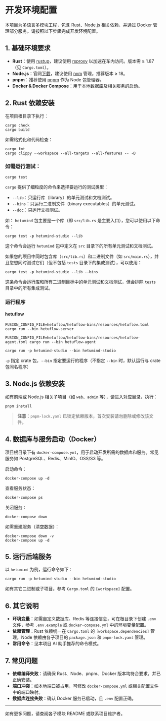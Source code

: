 # 开发环境配置

本项目为多语言多模块工程，包含 Rust、Node.js 相关依赖，并通过 Docker 管理部分服务。请按照以下步骤完成开发环境配置。

## 1. 基础环境要求

- **Rust**：使用 [rustup](https://www.rust-lang.org/tools/install)，建议使用 [rsproxy](https://rsproxy.cn/)
  以加速在车内访问。版本需 ≥ 1.87（见 `Cargo.toml`）。
- **Node.js**：官网[下载](https://nodejs.org/zh-cn/download)，建议使用 [nvm](https://github.com/nvm-sh/nvm)
  管理，推荐版本 ≥ 18。
- **pnpm**：推荐使用 [pnpm](https://pnpm.io/zh/installation) 作为 Node 包管理器。
- **Docker & Docker Compose**：用于本地数据库及相关服务的启动。

## 2. Rust 依赖安装

在项目根目录下执行：

```shell
cargo check
cargo build
```

如需格式化和代码检查：

```shell
cargo fmt
cargo clippy --workspace --all-targets --all-features -- -D
```

### 如需运行测试：

```shell
cargo test
```

`cargo` 提供了细粒度的命令来选择要运行的测试类型：

- `--lib`：只运行库（library）的单元测试和文档测试。
- `--bins`：只运行二进制文件（binary executables）的单元测试。
- `--doc`：只运行文档测试。

如： `hetumind` 包主要是一个库（即 `src/lib.rs` 是主要入口），您可以使用以下命令：

```shell
cargo test -p hetumind-studio --lib
```

这个命令会运行 `hetumind` 包中定义在 `src` 目录下的所有单元测试和文档测试。

如果您的项目中同时包含库（`src/lib.rs`）和二进制文件（如 `src/main.rs`），并且您想同时测试它们（但不包括 `tests`
目录下的集成测试），可以使用：

```shell
cargo test -p hetumind-studio --lib --bins
```

这条命令会运行库和所有二进制目标中的单元测试和文档测试，但会排除 `tests` 目录中的所有集成测试。

### 运行程序

#### hetuflow

```shell
FUSION_CONFIG_FILE=hetuflow/hetuflow-bins/resources/hetuflow.toml cargo run --bin hetuflow-server

FUSION_CONFIG_FILE=hetuflow/hetuflow-bins/resources/hetuflow-agent.toml cargo run --bin hetuflow-agent
```

```shell
cargo run -p hetumind-studio --bin hetumind-studio
```

`-p` 指定 crate 包，`--bin` 指定要运行的程序（不指定 `--bin` 时，默认运行与 crate 包同名程序）

## 3. Node.js 依赖安装

如有前端或 Node.js 相关子项目（如 `web`、`admin` 等），请进入对应目录，执行：

```shell
pnpm install
```

> **注意**：`pnpm-lock.yaml` 已锁定依赖版本，首次安装请勿删除或修改该文件。

## 4. 数据库与服务启动（Docker）

项目根目录下有 `docker-compose.yml`，用于启动开发所需的数据库和服务。常见服务如 PostgreSQL、Redis、MinIO、OSS/S3 等。

启动命令：

```shell
docker-compose up -d
```

查看服务状态：

```shell
docker-compose ps
```

关闭服务：

```shell
docker-compose down
```

如需重建服务（清空数据）：

```shell
docker-compose down -v
docker-compose up -d
```

## 5. 运行后端服务

以 `hetumind` 为例，运行命令如下：

```shell
cargo run -p hetumind-studio --bin hetumind-studio
```

如有其它二进制或子项目，参考 `Cargo.toml` 的 `[workspace]` 配置。

## 6. 其它说明

- **环境变量**：如需自定义数据库、Redis 等连接信息，可在根目录下创建 `.env` 文件，参考 `.env.example` 或
  `docker-compose.yml` 中的环境变量配置。
- **依赖管理**：Rust 依赖统一在 `Cargo.toml` 的 `[workspace.dependencies]` 管理，Node 依赖由各子项目的 `package.json` 和
  `pnpm-lock.yaml` 管理。
- **常用命令**：见本项目 AI 助手推荐的命令模式。

## 7. 常见问题

- **依赖编译失败**：请确保 Rust、Node、pnpm、Docker 版本均符合要求，并已正确安装。
- **端口冲突**：如本地端口被占用，可修改 `docker-compose.yml` 或相关配置文件中的端口映射。
- **数据库连接失败**：确认 Docker 服务已启动，且 `.env` 配置正确。

---

如有更多问题，请查阅各子模块 README 或联系项目维护者。

